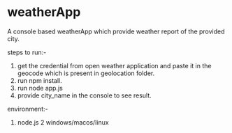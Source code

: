 # weatherApp
A console based weatherApp which provide weather report of the provided city.

steps to run:-
1. get the credential from open weather application and paste it in the geocode which is present in geolocation folder.
2. run npm install.
3. run node app.js
4. provide city_name in the console to see result.

environment:-
1. node.js
2 windows/macos/linux
